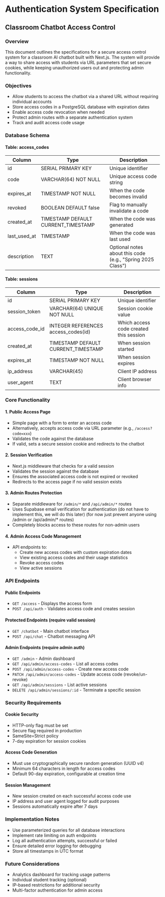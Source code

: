 # Authentication System Specification
## Classroom Chatbot Access Control

### Overview
This document outlines the specifications for a secure access control system for a classroom AI chatbot built with Next.js. The system will provide a way to share access with students via URL parameters that set secure cookies, while keeping unauthorized users out and protecting admin functionality.

### Objectives
- Allow students to access the chatbot via a shared URL without requiring individual accounts
- Store access codes in a PostgreSQL database with expiration dates
- Enable access code revocation when needed
- Protect admin routes with a separate authentication system
- Track and audit access code usage

### Database Schema

#### Table: access_codes
| Column | Type | Description |
|--------|------|-------------|
| id | SERIAL PRIMARY KEY | Unique identifier |
| code | VARCHAR(64) NOT NULL | Unique access code string |
| expires_at | TIMESTAMP NOT NULL | When the code becomes invalid |
| revoked | BOOLEAN DEFAULT false | Flag to manually invalidate a code |
| created_at | TIMESTAMP DEFAULT CURRENT_TIMESTAMP | When the code was generated |
| last_used_at | TIMESTAMP | When the code was last used |
| description | TEXT | Optional notes about this code (e.g., "Spring 2025 Class") |

#### Table: sessions
| Column | Type | Description |
|--------|------|-------------|
| id | SERIAL PRIMARY KEY | Unique identifier |
| session_token | VARCHAR(64) UNIQUE NOT NULL | Session cookie value |
| access_code_id | INTEGER REFERENCES access_codes(id) | Which access code created this session |
| created_at | TIMESTAMP DEFAULT CURRENT_TIMESTAMP | When session started |
| expires_at | TIMESTAMP NOT NULL | When session expires |
| ip_address | VARCHAR(45) | Client IP address |
| user_agent | TEXT | Client browser info |

### Core Functionality

#### 1. Public Access Page
- Simple page with a form to enter an access code
- Alternatively, accepts access code via URL parameter (e.g., `/access?code=xxx`)
- Validates the code against the database
- If valid, sets a secure session cookie and redirects to the chatbot

#### 2. Session Verification
- Next.js middleware that checks for a valid session
- Validates the session against the database
- Ensures the associated access code is not expired or revoked
- Redirects to the access page if no valid session exists

#### 3. Admin Routes Protection
- Separate middleware for `/admin/*` and `/api/admin/*` routes
- Uses Supabase email verification for authentication (do not have to implement this, we will do this later) (for now just prevent anyone using /admin or /api/admin/* routes)
- Completely blocks access to these routes for non-admin users

#### 4. Admin Access Code Management
- API endpoints to:
  - Create new access codes with custom expiration dates
  - View existing access codes and their usage statistics
  - Revoke access codes
  - View active sessions

### API Endpoints

#### Public Endpoints
- `GET /access` - Displays the access form
- `POST /api/auth` - Validates access code and creates session

#### Protected Endpoints (require valid session)
- `GET /chatbot` - Main chatbot interface
- `POST /api/chat` - Chatbot messaging API

#### Admin Endpoints (require admin auth)
- `GET /admin` - Admin dashboard
- `GET /api/admin/access-codes` - List all access codes
- `POST /api/admin/access-codes` - Create new access code
- `PATCH /api/admin/access-codes` - Update access code (revoke/un-revoke)
- `GET /api/admin/sessions` - List active sessions
- `DELETE /api/admin/sessions/:id` - Terminate a specific session

### Security Requirements

#### Cookie Security
- HTTP-only flag must be set
- Secure flag required in production
- SameSite=Strict policy
- 7-day expiration for session cookies

#### Access Code Generation
- Must use cryptographically secure random generation (UUID v4)
- Minimum 64 characters in length for access codes
- Default 90-day expiration, configurable at creation time

#### Session Management
- New session created on each successful access code use
- IP address and user agent logged for audit purposes
- Sessions automatically expire after 7 days

### Implementation Notes
- Use parameterized queries for all database interactions
- Implement rate limiting on auth endpoints
- Log all authentication attempts, successful or failed
- Ensure detailed error logging for debugging
- Store all timestamps in UTC format

### Future Considerations
- Analytics dashboard for tracking usage patterns
- Individual student tracking (optional)
- IP-based restrictions for additional security
- Multi-factor authentication for admin access